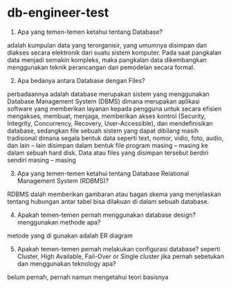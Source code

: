 # db-engineer-test

1. Apa yang temen-temen ketahui tentang Database?

adalah kumpulan data yang terorganisir, yang umumnya disimpan dan diakses secara elektronik dari suatu sistem komputer. Pada saat pangkalan data menjadi semakin kompleks, maka pangkalan data dikembangkan menggunakan teknik perancangan dan pemodelan secara formal.
 
2. Apa bedanya antara Database dengan Files?

perbadaannya adalah database merupakan sistem yang menggunakan Database Management System (DBMS) dimana merupakan aplikasi software yang memberikan layanan kepada pengguna untuk secara efisien mengakses, membuat, menjaga, memberikan akses kontrol (Security, Integrity, Concurrency, Recovery, User-Accessible), dan mendefinisikan database, sedangkan file sebuah sistem yang dapat dibilang masih tradisional dimana segala bentuk data seperti text, nomor, vidio, foto, audio, dan lain – lain disimpan dalam bentuk file program masing – masing ke dalam sebuah hard disk. Data atau files yang disimpan tersebut berdiri sendiri masing – masing

3. Apa yang temen-temen ketahui tentang Database Relational Management System (RDBMS)?

RDBMS dalah  memberikan gambaran atau bagan skema yang menjelaskan tentang hubungan antar tabel bisa dilakuan di dalam sebuah database.
 
4. Apakah temen-temen pernah menggunakan database design? menggunakan methode apa?

metode yang di gunakan adalah ER diagram

5. Apakah temen-temen pernah melakukan configurasi database? seperti Cluster, High Available, Fail-Over or Single cluster jika pernah sebetukan dan menggunakan teknology apa?

belum pernah, pernah namun mengetahui teori basisnya
